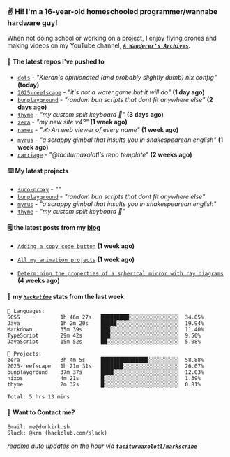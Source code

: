 ### ✌️ Hi! I'm a 16-year-old homeschooled programmer/wannabe hardware guy!

When not doing school or working on a project, I enjoy flying drones and making videos on my YouTube channel, [**_`A Wanderer's Archives`_**](https://youtube.com/@wanderer.archives).

#### 👷 The latest repos I've pushed to

- [`dots`](https://github.com/taciturnaxolotl/dots) - _"Kieran's opinionated (and probably slightly dumb) nix config"_ **(today)**
- [`2025-reefscape`](https://github.com/df1317/2025-reefscape) - _"it's not a water game but it will do"_ **(1 day ago)**
- [`bunplayground`](https://github.com/taciturnaxolotl/bunplayground) - _"random bun scripts that dont fit anywhere else"_ **(2 days ago)**
- [`thyme`](https://github.com/taciturnaxolotl/thyme) - _"my custom split keyboard 🫶"_ **(3 days ago)**
- [`zera`](https://github.com/taciturnaxolotl/zera) - _"my new site v4?"_ **(1 week ago)**
- [`names`](https://github.com/aramshiva/names) - _"✍️ An web viewer of every name"_ **(1 week ago)**
- [`myrus`](https://github.com/taciturnaxolotl/myrus) - _"a scrappy gimbal that insults you in shakespearean english"_ **(1 week ago)**
- [`carriage`](https://github.com/taciturnaxolotl/carriage) - _"@taciturnaxolotl's repo template"_ **(2 weeks ago)**

#### ⌨️ My latest projects

- [`sudo-proxy`](https://github.com/taciturnaxolotl/sudo-proxy) - _""_
- [`bunplayground`](https://github.com/taciturnaxolotl/bunplayground) - _"random bun scripts that dont fit anywhere else"_
- [`myrus`](https://github.com/taciturnaxolotl/myrus) - _"a scrappy gimbal that insults you in shakespearean english"_
- [`thyme`](https://github.com/taciturnaxolotl/thyme) - _"my custom split keyboard 🫶"_

#### 🗒️ the latest posts from my [blog](https://dunkirk.sh)

- [`Adding a copy code button`](https://dunkirk.sh/blog/adding-a-copy-button/) **(1 week ago)**

- [`All my animation projects`](https://dunkirk.sh/blog/my-animations/) **(1 week ago)**

- [`Determining the properties of a spherical mirror with ray diagrams`](https://dunkirk.sh/blog/spherical-ray-diagrams/) **(4 weeks ago)**



#### 📡 my [_`hackatime`_](https://waka.hackclub.com) stats from the last week

```text
💾 Languages:
SCSS             1h 46m 27s   █████████░░░░░░░░░░░░░░░░  34.05%
Java             1h 2m 20s    █████░░░░░░░░░░░░░░░░░░░░  19.94%
Markdown         35m 39s      ███░░░░░░░░░░░░░░░░░░░░░░  11.40%
TypeScript       29m 42s      ███░░░░░░░░░░░░░░░░░░░░░░  9.50%
JavaScript       15m 52s      ██░░░░░░░░░░░░░░░░░░░░░░░  5.08%

💼 Projects:
zera             3h 4m 5s     ███████████████░░░░░░░░░░  58.88%
2025-reefscape   1h 21m 31s   ███████░░░░░░░░░░░░░░░░░░  26.07%
bunplayground    37m 37s      ████░░░░░░░░░░░░░░░░░░░░░  12.03%
nixos            4m 21s       █░░░░░░░░░░░░░░░░░░░░░░░░  1.39%
thyme            2m 32s       █░░░░░░░░░░░░░░░░░░░░░░░░  0.81%

Total: 5 hrs 13 mins
```

#### 📮 Want to Contact me?

```text
Email: me@dunkirk.sh
Slack: @krn (hackclub.com/slack)
```

_readme auto updates on the hour via [**`taciturnaxolotl/markscribe`**](https://github.com/taciturnaxolotl/markscribe)_
